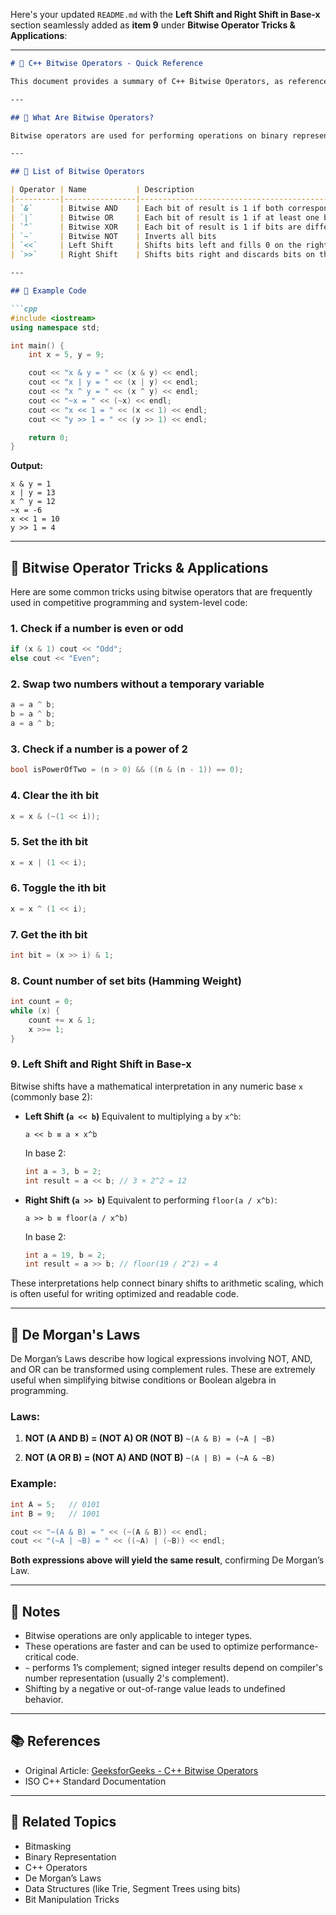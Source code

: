 Here's your updated `README.md` with the **Left Shift and Right Shift in Base-x** section seamlessly added as **item 9** under **Bitwise Operator Tricks & Applications**:

---

````markdown
# 📘 C++ Bitwise Operators - Quick Reference

This document provides a summary of C++ Bitwise Operators, as referenced from [GeeksforGeeks](https://www.geeksforgeeks.org/cpp/cpp-bitwise-operators/). Bitwise operators operate on bits and perform bit-by-bit operations.

---

## 🧠 What Are Bitwise Operators?

Bitwise operators are used for performing operations on binary representations of integers. These are low-level operations and are especially useful in systems programming, competitive coding, and embedded systems.

---

## 🔧 List of Bitwise Operators

| Operator | Name           | Description                                             | Example (x = 5, y = 9) |
|----------|----------------|---------------------------------------------------------|------------------------|
| `&`      | Bitwise AND    | Each bit of result is 1 if both corresponding bits are 1| `x & y` = 1            |
| `|`      | Bitwise OR     | Each bit of result is 1 if at least one bit is 1       | `x | y` = 13           |
| `^`      | Bitwise XOR    | Each bit of result is 1 if bits are different          | `x ^ y` = 12           |
| `~`      | Bitwise NOT    | Inverts all bits                                        | `~x` = -6              |
| `<<`     | Left Shift     | Shifts bits left and fills 0 on the right              | `x << 1` = 10          |
| `>>`     | Right Shift    | Shifts bits right and discards bits on the right       | `y >> 1` = 4           |

---

## 🧪 Example Code

```cpp
#include <iostream>
using namespace std;

int main() {
    int x = 5, y = 9;

    cout << "x & y = " << (x & y) << endl;
    cout << "x | y = " << (x | y) << endl;
    cout << "x ^ y = " << (x ^ y) << endl;
    cout << "~x = " << (~x) << endl;
    cout << "x << 1 = " << (x << 1) << endl;
    cout << "y >> 1 = " << (y >> 1) << endl;

    return 0;
}
````

**Output:**

```
x & y = 1
x | y = 13
x ^ y = 12
~x = -6
x << 1 = 10
y >> 1 = 4
```

---

## 🧱 Bitwise Operator Tricks & Applications

Here are some common tricks using bitwise operators that are frequently used in competitive programming and system-level code:

### 1. **Check if a number is even or odd**

```cpp
if (x & 1) cout << "Odd";
else cout << "Even";
```

### 2. **Swap two numbers without a temporary variable**

```cpp
a = a ^ b;
b = a ^ b;
a = a ^ b;
```

### 3. **Check if a number is a power of 2**

```cpp
bool isPowerOfTwo = (n > 0) && ((n & (n - 1)) == 0);
```

### 4. **Clear the ith bit**

```cpp
x = x & (~(1 << i));
```

### 5. **Set the ith bit**

```cpp
x = x | (1 << i);
```

### 6. **Toggle the ith bit**

```cpp
x = x ^ (1 << i);
```

### 7. **Get the ith bit**

```cpp
int bit = (x >> i) & 1;
```

### 8. **Count number of set bits (Hamming Weight)**

```cpp
int count = 0;
while (x) {
    count += x & 1;
    x >>= 1;
}
```

### 9. **Left Shift and Right Shift in Base-x**

Bitwise shifts have a mathematical interpretation in any numeric base `x` (commonly base 2):

* **Left Shift (`a << b`)**
  Equivalent to multiplying `a` by `x^b`:

  ```
  a << b ≡ a × x^b
  ```

  In base 2:

  ```cpp
  int a = 3, b = 2;
  int result = a << b; // 3 × 2^2 = 12
  ```

* **Right Shift (`a >> b`)**
  Equivalent to performing `floor(a / x^b)`:

  ```
  a >> b ≡ floor(a / x^b)
  ```

  In base 2:

  ```cpp
  int a = 19, b = 2;
  int result = a >> b; // floor(19 / 2^2) = 4
  ```

These interpretations help connect binary shifts to arithmetic scaling, which is often useful for writing optimized and readable code.

---

## 🧮 De Morgan's Laws

De Morgan’s Laws describe how logical expressions involving NOT, AND, and OR can be transformed using complement rules. These are extremely useful when simplifying bitwise conditions or Boolean algebra in programming.

### Laws:

1. **NOT (A AND B) = (NOT A) OR (NOT B)**
   `~(A & B) = (~A | ~B)`

2. **NOT (A OR B) = (NOT A) AND (NOT B)**
   `~(A | B) = (~A & ~B)`

### Example:

```cpp
int A = 5;   // 0101
int B = 9;   // 1001

cout << "~(A & B) = " << (~(A & B)) << endl;
cout << "(~A | ~B) = " << ((~A) | (~B)) << endl;
```

**Both expressions above will yield the same result**, confirming De Morgan’s Law.

---

## 🧩 Notes

* Bitwise operations are only applicable to integer types.
* These operations are faster and can be used to optimize performance-critical code.
* `~` performs 1’s complement; signed integer results depend on compiler's number representation (usually 2's complement).
* Shifting by a negative or out-of-range value leads to undefined behavior.

---

## 📚 References

* Original Article: [GeeksforGeeks - C++ Bitwise Operators](https://www.geeksforgeeks.org/cpp/cpp-bitwise-operators/)
* ISO C++ Standard Documentation

---

## 🔗 Related Topics

* Bitmasking
* Binary Representation
* C++ Operators
* De Morgan’s Laws
* Data Structures (like Trie, Segment Trees using bits)
* Bit Manipulation Tricks

```

